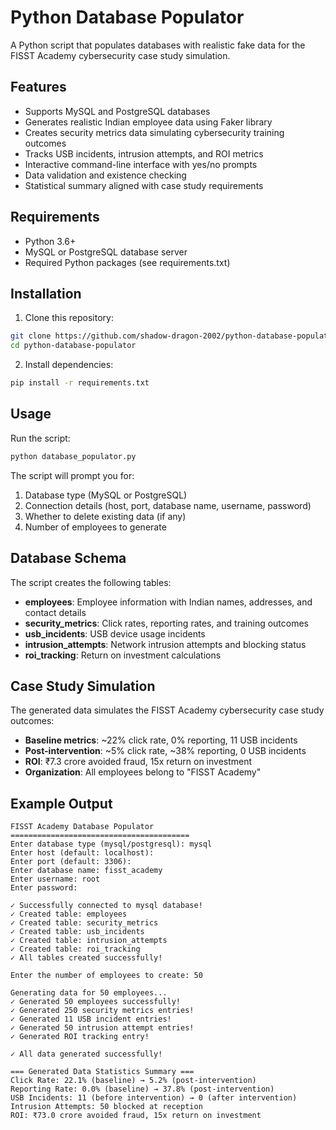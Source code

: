 # Python Database Populator

A Python script that populates databases with realistic fake data for the FISST Academy cybersecurity case study simulation.

## Features

- Supports MySQL and PostgreSQL databases
- Generates realistic Indian employee data using Faker library
- Creates security metrics data simulating cybersecurity training outcomes
- Tracks USB incidents, intrusion attempts, and ROI metrics
- Interactive command-line interface with yes/no prompts
- Data validation and existence checking
- Statistical summary aligned with case study requirements

## Requirements

- Python 3.6+
- MySQL or PostgreSQL database server
- Required Python packages (see requirements.txt)

## Installation

1. Clone this repository:
```bash
git clone https://github.com/shadow-dragon-2002/python-database-populator.git
cd python-database-populator
```

2. Install dependencies:
```bash
pip install -r requirements.txt
```

## Usage

Run the script:
```bash
python database_populator.py
```

The script will prompt you for:
1. Database type (MySQL or PostgreSQL)
2. Connection details (host, port, database name, username, password)
3. Whether to delete existing data (if any)
4. Number of employees to generate

## Database Schema

The script creates the following tables:

- **employees**: Employee information with Indian names, addresses, and contact details
- **security_metrics**: Click rates, reporting rates, and training outcomes
- **usb_incidents**: USB device usage incidents
- **intrusion_attempts**: Network intrusion attempts and blocking status
- **roi_tracking**: Return on investment calculations

## Case Study Simulation

The generated data simulates the FISST Academy cybersecurity case study outcomes:

- **Baseline metrics**: ~22% click rate, 0% reporting, 11 USB incidents
- **Post-intervention**: ~5% click rate, ~38% reporting, 0 USB incidents
- **ROI**: ₹7.3 crore avoided fraud, 15x return on investment
- **Organization**: All employees belong to "FISST Academy"

## Example Output

```
FISST Academy Database Populator
========================================
Enter database type (mysql/postgresql): mysql
Enter host (default: localhost): 
Enter port (default: 3306): 
Enter database name: fisst_academy
Enter username: root
Enter password: 

✓ Successfully connected to mysql database!
✓ Created table: employees
✓ Created table: security_metrics
✓ Created table: usb_incidents
✓ Created table: intrusion_attempts
✓ Created table: roi_tracking
✓ All tables created successfully!

Enter the number of employees to create: 50

Generating data for 50 employees...
✓ Generated 50 employees successfully!
✓ Generated 250 security metrics entries!
✓ Generated 11 USB incident entries!
✓ Generated 50 intrusion attempt entries!
✓ Generated ROI tracking entry!

✓ All data generated successfully!

=== Generated Data Statistics Summary ===
Click Rate: 22.1% (baseline) → 5.2% (post-intervention)
Reporting Rate: 0.0% (baseline) → 37.8% (post-intervention)
USB Incidents: 11 (before intervention) → 0 (after intervention)
Intrusion Attempts: 50 blocked at reception
ROI: ₹73.0 crore avoided fraud, 15x return on investment
```